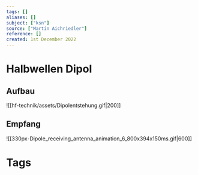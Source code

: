 ```yaml
---
tags: []
aliases: []
subject: ["ksn"]
source: ["Martin Aichriedler"]
reference: []
created: 1st December 2022
---
```


# Halbwellen Dipol
## Aufbau
![[hf-technik/assets/Dipolentstehung.gif|200]]

## Empfang
![[330px-Dipole_receiving_antenna_animation_6_800x394x150ms.gif|600]]
# Tags